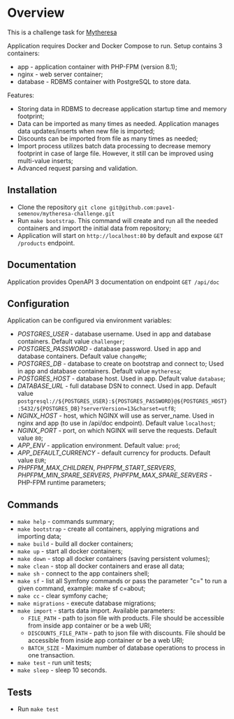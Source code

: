 # Overview

This is a challenge task for [Mytheresa](https://www.mytheresa.com/)

Application requires Docker and Docker Compose to run. Setup contains 3 containers:
* app - application container with PHP-FPM (version 8.1);
* nginx - web server container;
* database - RDBMS container with PostgreSQL to store data.

Features:
* Storing data in RDBMS to decrease application startup time and memory footprint;
* Data can be imported as many times as needed. Application manages data updates/inserts when new file is imported;
* Discounts can be imported from file as many times as needed;
* Import process utilizes batch data processing to decrease memory footprint in case of large file. However, it still can be improved using multi-value inserts;
* Advanced request parsing and validation.
## Installation

* Clone the repository ``git clone git@github.com:pave1-semenov/mytheresa-challenge.git``
* Run ```make bootstrap```. This command will create and run all the needed containers and import the initial data from repository;
* Application will start on ```http://localhost:80``` by default and expose ```GET /products``` endpoint.

## Documentation

Application provides OpenAPI 3 documentation on endpoint ```GET /api/doc```

## Configuration
Application can be configured via environment variables:
* *POSTGRES_USER* - database username. Used in app and database containers. Default value ```challenger```;
* *POSTGRES_PASSWORD* - database password. Used in app and database containers. Default value ```changeMe```;
* *POSTGRES_DB* - database to create on bootstrap and connect to; Used in app and database containers. Default value ```mytheresa```;
* *POSTGRES_HOST* - database host. Used in app. Default value ```database```;
* *DATABASE_URL* - full database DSN to connect. Used in app. Default value ```postgresql://${POSTGRES_USER}:${POSTGRES_PASSWORD}@${POSTGRES_HOST}:5432/${POSTGRES_DB}?serverVersion=13&charset=utf8```;
* *NGINX_HOST* - host, which NGINX will use as server_name. Used in nginx and app (to use in /api/doc endpoint). Default value ```localhost```;
* *NGINX_PORT* - port, on which NGINX will serve the requests. Default value ```80```;
* *APP_ENV* - application environment. Default value: ```prod```;
* *APP_DEFAULT_CURRENCY* - default currency for products. Default value ```EUR```;
* *PHPFPM_MAX_CHILDREN*, *PHPFPM_START_SERVERS*, *PHPFPM_MIN_SPARE_SERVERS*, *PHPFPM_MAX_SPARE_SERVERS* - PHP-FPM runtime parameters;

## Commands
* ```make help``` - commands summary;
* ```make bootstrap``` - create all containers, applying migrations and importing data;
* ```make build``` - build all docker containers;
* ```make up``` - start all docker containers;
* ```make down``` - stop all docker containers (saving persistent volumes);
* ```make clean``` - stop all docker containers and erase all data;
* ```make sh``` - connect to the app containers shell;
* ```make sf``` - list all Symfony commands or pass the parameter "c=" to run a given command, example: make sf c=about;
* ```make cc``` - clear symfony cache;
* ```make migrations``` - execute database migrations;
* ```make import``` - starts data import. Available parameters: 
  * ```FILE_PATH``` - path to json file with products. File should be accessible from inside app container or be a web URI;
  * ```DISCOUNTS_FILE_PATH``` - path to json file with discounts. File should be accessible from inside app container or be a web URI;
  * ```BATCH_SIZE``` - Maximum number of database operations to process in one transaction.
* ```make test``` - run unit tests;
* ```make sleep``` - sleep 10 seconds.

## Tests
* Run ```make test```